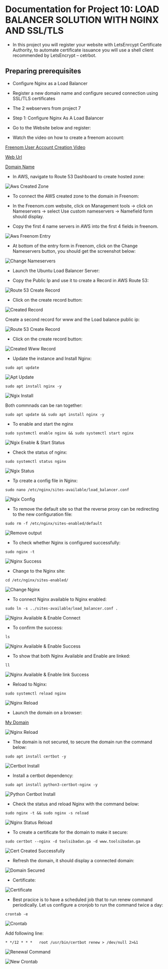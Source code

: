 # Documentation for Project 10: LOAD BALANCER SOLUTION WITH NGINX AND SSL/TLS

- In this project you will register your website with LetsEnrcypt Certificate Authority, to automate certificate issuance you will use a shell client recommended by LetsEncrypt – cetrbot.

## Preparing prerequisites

- Configure Nginx as a Load Balancer

- Register a new domain name and configure secured connection using SSL/TLS certificates

- The 2 webservers from project 7

- Step 1: Configure Nginx As A Load Balancer

- Go to the Website below and register:

- Watch the video on how to create a freenom account:

[Freenom User Account Creation Video](https://www.youtube.com/watch?v=DkqwEcvXc3o)

[Web Url](https://www.freenom.com/en/index.html?lang=en)

[Domain Name](https://toolsibadan.ga)

- In AWS, navigate to Route 53 Dashboard to create hosted zone:

![Aws Created Zone](./imagesLoad/aws-createdzone-output.PNG)

- To connect the AWS created zone to the domain in Freenom:

- In the Freenom.com website, click on Management tools -> click on Nameservers -> select Use custom nameservers -> Namefield form should display.

- Copy the first 4 name servers in AWS into the first 4 fields in freenom.

![Aws Freenom Entry](./imagesLoad/aws-freenom-server-entry.PNG)

- At bottom of the entry form in Freenom, click on the Change Nameservers button, you should get the screenshot below:

![Change Nameservers](./imagesLoad/changes-output.PNG)

- Launch the Ubuntu Load Balancer Server:

- Copy the Public Ip and use it to create a Record in AWS Route 53:

![Route 53 Create Record](./imagesLoad/route53-ip-createrecord.PNG)

- Click on the create record button:

![Created Record](./imagesLoad/create-record-output.PNG)

Create a second record for www and the Load balance public ip:

![Route 53 Create Record](./imagesLoad/create-www-record.PNG)

- Click on the create record button:

![Created Www Record](./imagesLoad/created-www-output.PNG)

- Update the instance and Install Nginx:

`sudo apt update`

![Apt Update](./imagesLoad/apt-update.PNG)

`sudo apt install nginx -y`

![Ngix Install](./imagesLoad/nginx-install.PNG)

Both commnads can be ran together:

`sudo apt update && sudo apt install nginx -y`

- To enable and start the nginx

`sudo systemctl enable nginx && sudo systemctl start nginx`

![Ngix Enable & Start Status](./imagesLoad/nginx-install.PNG)

- Check the status of nginx:

`sudo systemctl status nginx`

![Ngix Status](./imagesLoad/nginx-status-output.PNG)

- Tp create a config file in Nginx:

`sudo nano /etc/nginx/sites-available/load_balancer.conf`

![Ngix Config](./imagesLoad/nginx-config-output.PNG)

- To remove the default site so that the reverse proxy can be redirecting to the new configuration file:

`sudo rm -f /etc/nginx/sites-enabled/default`

![Remove output](./imagesLoad/rm-f-output.PNG)

- To check whether Nginx is configured successfully:

`sudo nginx -t`

![Nginx Success](./imagesLoad/nginx-success.PNG)

- Change to the Nginx site:

`cd /etc/nginx/sites-enabled/`

![Change Nginx](./imagesLoad/cd-nginx.PNG)

- To connect Nginx available to Nginx enabled:

`sudo ln -s ../sites-available/load_balancer.conf .`

![Nginx Available & Enable Connect](./imagesLoad/nginx-available-enable-link-output.PNG)

- To confirm the success:

`ls`

![Nginx Available & Enable Success](./imagesLoad/ls-confirm.PNG)

- To show that both Nginx Available and Enable are linked:

`ll`

![Nginx Available & Enable link Success](./imagesLoad/success-output.PNG)

- Reload to Nginx:

`sudo systemctl reload nginx`

![Nginx Reload](./imagesLoad/nginx-reload-output.PNG)

- Launch the domain on a browser:

[My Domain](http://toolsibadan.ga/login.php)

![Nginx Reload](./imagesLoad/toolsibadan.ga-web-launch.PNG)

- The domain is not secured, to secure the domain run the command below:

`sudo apt install certbot -y`

![Certbot Install](./imagesLoad/certbot-install-output.PNG)

- Install a certbot dependency:

`sudo apt install python3-certbot-nginx -y`

![Python Certbot Install](./imagesLoad/python-certbot-output.PNG)

- Check the status and reload Nginx with the command below:

`sudo nginx -t && sudo nginx -s reload`

![Nginx Status Reload](./imagesLoad/status-reload-output.PNG)

- To create a certificate for the domain to make it secure:

`sudo certbot --nginx -d toolsibadan.ga -d www.toolsibadan.ga`

![Cert Created Successfully](./imagesLoad/cert-secure-output.PNG)

- Refresh the domain, it should display a connected domain:

![Domain Secured](./imagesLoad/secure-domain.PNG)

- Certificate:

![Certificate](./imagesLoad/certificate-viewer.PNG)

- Best pracice is to have a scheduled job that to run renew command periodically. Let us configure a cronjob to run the command twice a day:

`crontab -e`

![Crontab](./imagesLoad/crontab-output.PNG)

Add following line:

`* */12 * * *   root /usr/bin/certbot renew > /dev/null 2>&1`

![Renewal Command](./imagesLoad/insert-output.PNG)

![New Crontab](./imagesLoad/new-crontab-output.PNG)
